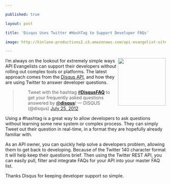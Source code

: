 ---
published: true
layout: post
title: 'Disqus Uses Twitter #HashTag to Support Developer FAQs'
image: http://kinlane-productions2.s3.amazonaws.com/api-evangelist-site/blog/disqus-logo.gif
---

<p><a title="Disqus API" href="https://disqus.com/api/docs/"><img src="https://kinlane-productions2.s3.amazonaws.com/api-evangelist/disqus/disqus-logo.gif" alt="" width="150" align="right" /></a>
<p>I&rsquo;m always on the lookout for extremely simple ways API Evangelists can support their developers without rolling out complex tools or platforms.  The latest approach comes from the <a title="Disqus API" href="https://disqus.com/api/docs/">Disqus API</a>, and how they are using Twitter to answer developer questions.
<blockquote class="twitter-tweet" style="padding-left: 45px;">
<p>Tweet with the hashtag <a href="https://twitter.com/search/%23DisqusFAQ">#<strong>DisqusFAQ</strong></a> to get your frequently asked questions answered by <a href="https://twitter.com/disqus">@<strong>disqus</strong></a>!
&mdash; DISQUS (@disqus) <a href="https://twitter.com/disqus/status/227934056820662272">July 25, 2012</a></blockquote>
<script src="https://platform.twitter.com/widgets.js"></script>
<p>Using a #hashtag is a great way to allow developers to ask questions without learning some new system or complex process.  They can simply Tweet out their question in real-time, in a format they are hopefully already familiar with.
<p>As an API owner, you can quickly help solve a developers problem, allowing them to get back to developing.  Because of the Twitter 140 character format it will help keep their questions brief.  Then using the Twitter REST API, you can easily pull, filter and integrate FAQs for your API into your master FAQ list.
<p>Thanks Disqus for keeping developer support so simple.

